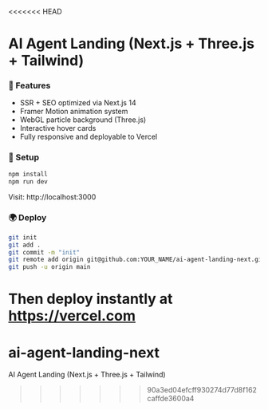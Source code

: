 <<<<<<< HEAD
# AI Agent Landing (Next.js + Three.js + Tailwind)

### 🚀 Features
- SSR + SEO optimized via Next.js 14
- Framer Motion animation system
- WebGL particle background (Three.js)
- Interactive hover cards
- Fully responsive and deployable to Vercel

### 🧰 Setup
```bash
npm install
npm run dev
```

Visit: http://localhost:3000

### 🌍 Deploy
```bash
git init
git add .
git commit -m "init"
git remote add origin git@github.com:YOUR_NAME/ai-agent-landing-next.git
git push -u origin main
```

Then deploy instantly at https://vercel.com
=======
# ai-agent-landing-next
AI Agent Landing (Next.js + Three.js + Tailwind)
>>>>>>> 90a3ed04efcff930274d77d8f162caffde3600a4
